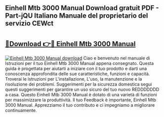 ## Einhell Mtb 3000 Manual Download gratuit PDF - Part-jQU Italiano Manuale del proprietario del servizio CEWct

# <h2><a href="http://dfaqu0.blite.top/?on=Einhell+Mtb+3000+Manual">🔗Download 👉🔴 Einhell Mtb 3000 Manual</a></h2>

[![Einhell Mtb 3000 Manual download](https://i.imgur.com/lujVjoI.png)](http://dfaqu0.blite.top/?on=Einhell+Mtb+3000+Manual)
Ciao e benvenuto nel manuale di Istruzioni per il tuo Einhell Mtb 3000 Manual appena consegnato. Questa guida è progettata per aiutarti a iniziare con il tuo prodotto e darti una conoscenza approfondita delle sue caratteristiche, funzioni e capacità. Troverai le istruzioni per L'installazione, L'uso, la manutenzione e la risoluzione dei problemi. Suggerimenti per la sicurezza domestica segui questi suggerimenti per garantire un uso sicuro del tuo nuovo REDDDDDDD a casa. Questo Einhell Mtb 3000 Manual è dotato di una varietà di funzioni per massimizzare la produttività. Il tuo Feedback è importante, Einhell Mtb 3000 Manual. Apprezziamo il tuo contributo e ci impegniamo a migliorare continuamente.

